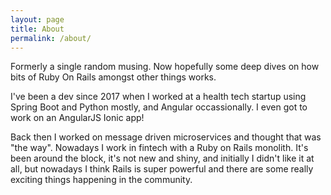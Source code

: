 ```yaml
---
layout: page
title: About
permalink: /about/
---
```


Formerly a single random musing. Now hopefully some deep dives on how bits of Ruby On Rails amongst other things works.

I've been a dev since 2017 when I worked at a health tech startup using Spring Boot and
Python mostly, and Angular occassionally. I even got to work on an AngularJS Ionic app!

Back then I worked on message driven microservices and thought that was "the way".
Nowadays I work in fintech with a Ruby on Rails monolith. It's been around the block,
it's not new and shiny, and initially I didn't like it at all,
but nowadays I think Rails is super powerful and there are some
really exciting things happening in the community.
